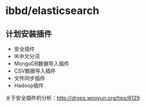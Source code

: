 # ibbd/elasticsearch

## 计划安装插件

- 安全插件
- IK中文分词
- MongoDB数据导入插件
- CSV数据导入插件
- 文件同步插件
- Hadoop插件

关于安全插件的分析：http://drops.wooyun.org/tips/8129

